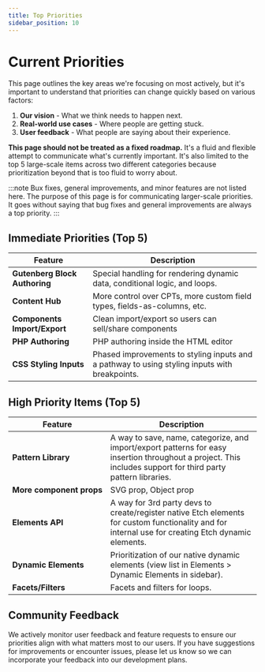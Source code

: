 ```yaml
---
title: Top Priorities
sidebar_position: 10
---
```


# Current Priorities

This page outlines the key areas we're focusing on most actively, but it's important to understand that priorities can change quickly based on various factors:

1. **Our vision** - What we think needs to happen next.
2. **Real-world use cases** - Where people are getting stuck.
3. **User feedback** - What people are saying about their experience.

**This page should not be treated as a fixed roadmap.** It's a fluid and flexible attempt to communicate what's currently important. It's also limited to the top 5 large-scale items across two different categories because prioritization beyond that is too fluid to worry about.

:::note
Bux fixes, general improvements, and minor features are not listed here. The purpose of this page is for communicating larger-scale priorities. It goes without saying that bug fixes and general improvements are always a top priority.
:::

## Immediate Priorities (Top 5)

| Feature                        | Description                                                                                      |
|--------------------------------|--------------------------------------------------------------------------------------------------|
| **Gutenberg Block Authoring** | Special handling for rendering dynamic data, conditional logic, and loops. |
| **Content Hub** | More control over CPTs, more custom field types, fields-as-columns, etc. |
| **Components Import/Export** | Clean import/export so users can sell/share components |
| **PHP Authoring** | PHP authoring inside the HTML editor |
| **CSS Styling Inputs** | Phased improvements to styling inputs and a pathway to using styling inputs with breakpoints. |

## High Priority Items (Top 5)

| Feature                        | Description                                                                                      |
|--------------------------------|--------------------------------------------------------------------------------------------------|
| **Pattern Library** | A way to save, name, categorize, and import/export patterns for easy insertion throughout a project. This includes support for third party pattern libraries. |
| **More&nbsp;component&nbsp;props** | SVG prop, Object prop |
| **Elements API** | A way for 3rd party devs to create/register native Etch elements for custom functionality and for internal use for creating Etch dynamic elements. |
| **Dynamic Elements** | Prioritization of our native dynamic elements (view list in Elements > Dynamic Elements in sidebar). |
| **Facets/Filters** | Facets and filters for loops. |


## Community Feedback

We actively monitor user feedback and feature requests to ensure our priorities align with what matters most to our users. If you have suggestions for improvements or encounter issues, please let us know so we can incorporate your feedback into our development plans.